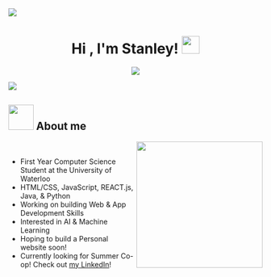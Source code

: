 <img src="https://user-images.githubusercontent.com/73097560/115834477-dbab4500-a447-11eb-908a-139a6edaec5c.gif">

<h1 align="center"><b>Hi , I'm Stanley! </b><img src="https://media.giphy.com/media/hvRJCLFzcasrR4ia7z/giphy.gif" width="35"></h1>

<p align="center">
  <a href="https://github.com/DenverCoder1/readme-typing-svg"><img src="https://readme-typing-svg.herokuapp.com?font=Time+New+Roman&color=6C97F7&size=25&center=true&vCenter=true&width=600&height=50&lines=Waterloo+Computer+Science;Avid+App/Game+Developer;Looking+for+Summer+2023+Interships!"></a>
</p>

<img src="https://user-images.githubusercontent.com/73097560/115834477-dbab4500-a447-11eb-908a-139a6edaec5c.gif">

## <picture><img src = "https://user-images.githubusercontent.com/88297063/218368536-67f55ccc-2ded-4fb5-8875-35acab9d3815.png" width = 50px></picture> **About me**

<picture> <img align="right" src="https://user-images.githubusercontent.com/88297063/218365955-79ddc222-78e8-4001-b174-2eab6507ea6c.gif" width = 250px></picture>

<br>

- First Year Computer Science Student at the University of Waterloo
- HTML/CSS, JavaScript, REACT.js, Java, & Python
- Working on building Web & App Development Skills
- Interested in AI & Machine Learning
- Hoping to build a Personal website soon!
- Currently looking for Summer Co-op! Check out [my LinkedIn](https://www.linkedin.com/in/stanleylin-)!

<br><br>


